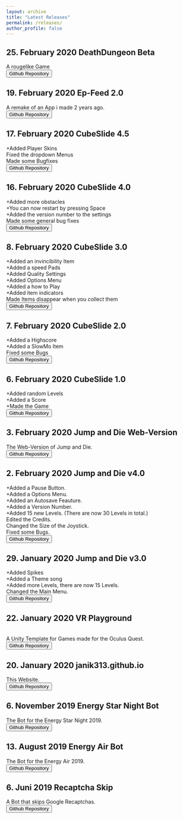 ```yaml
---
layout: archive
title: "Latest Releases"
permalink: /releases/
author_profile: false
---
```

<head>
<!-- Global site tag (gtag.js) - Google Analytics -->
<script async src="https://www.googletagmanager.com/gtag/js?id=UA-157295670-1"></script>
<script>
  window.dataLayer = window.dataLayer || [];
  function gtag(){dataLayer.push(arguments);}
  gtag('js', new Date());

  gtag('config', 'UA-157295670-1');
</script>
</head>
<h2>25. February 2020 DeathDungeon Beta </h2>
A rougelike Game
<br><button onclick="window.location.href='https://github.com/Janik313/DeathDungeon" class="btn">Github Repository</button>

<h2>19. February 2020 Ep-Feed 2.0 </h2>
A remake of an App i made 2 years ago.
<br><button onclick="window.location.href='https://github.com/Janik313/EpFeed'" class="btn">Github Repository</button>

<h2>17. February 2020 CubeSlide 4.5 </h2>
+Added Player Skins
<br>Fixed the dropdown Menus
<br>Made some Bugfixes
<br><button onclick="window.location.href='https://github.com/Janik313/CubeSlide'" class="btn">Github Repository</button>

<h2>16. February 2020 CubeSlide 4.0 </h2>
+Added more obstacles
<br>+You can now restart by pressing Space
<br>+Added the version number to the settings
<br>Made some general bug fixes
<br><button onclick="window.location.href='https://github.com/Janik313/CubeSlide'" class="btn">Github Repository</button>

<h2>8. February 2020 CubeSlide 3.0 </h2>
+Added an invincibility Item
<br>+Added a speed Pads
<br>+Added Quality Settings
<br>+Added Options Menu
<br>+Added a how to Play
<br>+Added item indicators
<br>Made Items disappear when you collect them
<br><button onclick="window.location.href='https://github.com/Janik313/CubeSlide'" class="btn">Github Repository</button>

<h2>7. February 2020 CubeSlide 2.0 </h2>
+Added a Highscore
<br>+Added a SlowMo Item
<br>Fixed some Bugs
<br><button onclick="window.location.href='https://github.com/Janik313/CubeSlide'" class="btn">Github Repository</button>

<h2>6. February 2020 CubeSlide 1.0 </h2>
+Added random Levels
<br>+Added a Score
<br>+Made the Game
<br><button onclick="window.location.href='https://github.com/Janik313/CubeSlide'" class="btn">Github Repository</button>

<h2>3. February 2020 Jump and Die Web-Version </h2>
The Web-Version of Jump and Die.
<br><button onclick="window.location.href='https://github.com/Janik313/JumpAndDie-WebVersion'" class="btn">Github Repository</button>

<h2>2. February 2020 Jump and Die v4.0 </h2>
+Added a Pause Button.
<br>+Added a Options Menu.
<br>+Added an Autosave Feauture.
<br>+Added a Version Number.
<br>+Added 15 new Levels. (There are now 30 Levels in total.)
<br>Edited the Credits.
<br>Changed the Size of the Joystick.
<br>Fixed some Bugs.
<br><button onclick="window.location.href='https://github.com/Janik313/JumpAndDie'" class="btn">Github Repository</button>

<h2>29. January 2020 Jump and Die v3.0 </h2>
+Added Spikes
<br>+Added a Theme song
<br>+Added more Levels, there are now 15 Levels.
<br>Changed the Main Menu.
<br><button onclick="window.location.href='https://github.com/Janik313/JumpAndDie'" class="btn">Github Repository</button>

<h2>22. January 2020	VR Playground</h2>
<br>A Unity Template for Games made for the Oculus Quest.
<br><button onclick="window.location.href='https://github.com/Janik313/VR_Playground'" class="btn">Github Repository</button>

<h2>20. January 2020	janik313.github.io</h2>
This Website.
<br><button onclick="window.location.href='https://github.com/Janik313/janik313.github.io'" class="btn">Github Repository</button>

<h2>6. November 2019	Energy Star Night Bot</h2>
The Bot for the Energy Star Night 2019.
<br><button onclick="window.location.href='https://github.com/Janik313/EnergyStarNightBot2019'" class="btn">Github Repository</button>

<h2>13. August 2019	Energy Air Bot</h2>
The Bot for the Energy Air 2019.
<br><button onclick="window.location.href='https://github.com/Janik313/EnergyAirBot2019'" class="btn">Github Repository</button>

<h2>6. Juni 2019	Recaptcha Skip</h2>
A Bot that skips Google Recaptchas.
<br><button onclick="window.location.href='https://github.com/Janik313/recaptchaSkip'" class="btn">Github Repository</button>
